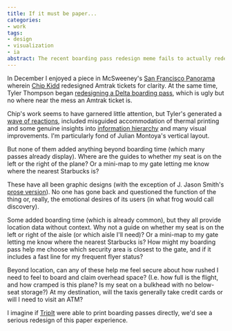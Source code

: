 ```yaml
---
title: If it must be paper...
categories:
- work
tags:
- design
- visualization
- ia
abstract: The recent boarding pass redesign meme fails to actually redesign.
---
```


In December I enjoyed a piece in McSweeney's [San Francisco Panorama][1] wherein [Chip Kidd][2] redesigned Amtrak tickets for clarity.  At the same time, Tyler Thompson began [redesigning a Delta boarding pass][3], which is ugly but no where near the mess an Amtrak ticket is.

Chip's work seems to have garnered little attention, but Tyler's generated a [wave of reactions][4], included misguided accommodation of thermal printing and some genuine insights into [information hierarchy][5] and many visual improvements.  I'm particularly fond of Julian Montoya's vertical layout.

But none of them added anything beyond boarding time (which many passes already display).  Where are the guides to whether my seat is on the left or the right of the plane?  Or a mini-map to my gate letting me know where the nearest Starbucks is?  

These have all been graphic designs (with the exception of J. Jason Smith's [prose version][6]).  No one has gone back and questioned the function of the thing or, really, the emotional desires of its users (in what frog would call discovery).

Some added boarding time (which is already common), but they all provide location data without context.  Why not a guide on whether my seat is on the left or right of the aisle (or which aisle I'll need)?  Or a mini-map to my gate letting me know where the nearest Starbucks is?  How might my boarding pass help me choose which security area is closest to the gate, and if it includes a fast line for my frequent flyer status?

Beyond location, can any of these help me feel secure about how rushed I need to feel to board and claim overhead space?  (I.e. how full is the flight, and how cramped is this plane?  Is my seat on a bulkhead with no below-seat storage?)  At my destination, will the taxis generally take credit cards or will I need to visit an ATM?

I imagine if [TripIt][7] were able to print boarding passes directly, we'd see a serious redesign of this paper experience.

   [1]: http://www.mcsweeneys.net/links/panoramaexcerpts/
   [2]: http://www.goodisdead.com/
   [3]: http://twitter.com/tyler_thompson/status/6718566580
   [4]: http://passfail.squarespace.com/
   [5]: http://blog.timoni.org/post/318322031/a-practical-boarding-pass-redesign
   [6]: http://www.graphicology.com/blog/2010/1/11/280-a-practical-yet-human-boarding-pass-design.html
   [7]: http://www.tripit.com/

